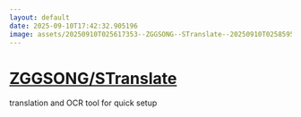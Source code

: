 ```yaml
---
layout: default
date: 2025-09-10T17:42:32.905196
image: assets/20250910T025617353--ZGGSONG--STranslate--20250910T025859561--cropped.png
---
```


# [ZGGSONG/STranslate](https://github.com/ZGGSONG/STranslate)

translation and OCR tool for quick setup
